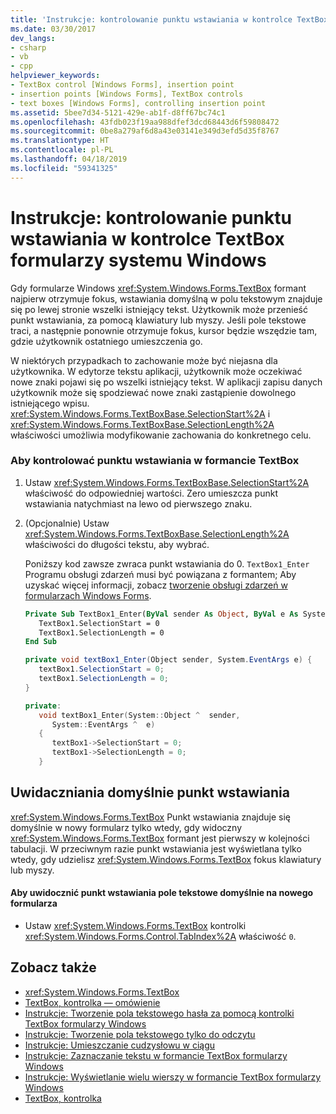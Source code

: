 ```yaml
---
title: 'Instrukcje: kontrolowanie punktu wstawiania w kontrolce TextBox formularzy systemu Windows'
ms.date: 03/30/2017
dev_langs:
- csharp
- vb
- cpp
helpviewer_keywords:
- TextBox control [Windows Forms], insertion point
- insertion points [Windows Forms], TextBox controls
- text boxes [Windows Forms], controlling insertion point
ms.assetid: 5bee7d34-5121-429e-ab1f-d8ff67bc74c1
ms.openlocfilehash: 43fdb023f19aa988dfef3dcd68443d6f59808472
ms.sourcegitcommit: 0be8a279af6d8a43e03141e349d3efd5d35f8767
ms.translationtype: HT
ms.contentlocale: pl-PL
ms.lasthandoff: 04/18/2019
ms.locfileid: "59341325"
---
```

# <a name="how-to-control-the-insertion-point-in-a-windows-forms-textbox-control"></a>Instrukcje: kontrolowanie punktu wstawiania w kontrolce TextBox formularzy systemu Windows
Gdy formularze Windows <xref:System.Windows.Forms.TextBox> formant najpierw otrzymuje fokus, wstawiania domyślną w polu tekstowym znajduje się po lewej stronie wszelki istniejący tekst. Użytkownik może przenieść punkt wstawiania, za pomocą klawiatury lub myszy. Jeśli pole tekstowe traci, a następnie ponownie otrzymuje fokus, kursor będzie wszędzie tam, gdzie użytkownik ostatniego umieszczenia go.  
  
 W niektórych przypadkach to zachowanie może być niejasna dla użytkownika. W edytorze tekstu aplikacji, użytkownik może oczekiwać nowe znaki pojawi się po wszelki istniejący tekst. W aplikacji zapisu danych użytkownik może się spodziewać nowe znaki zastąpienie dowolnego istniejącego wpisu. <xref:System.Windows.Forms.TextBoxBase.SelectionStart%2A> i <xref:System.Windows.Forms.TextBoxBase.SelectionLength%2A> właściwości umożliwia modyfikowanie zachowania do konkretnego celu.  
  
### <a name="to-control-the-insertion-point-in-a-textbox-control"></a>Aby kontrolować punktu wstawiania w formancie TextBox  
  
1. Ustaw <xref:System.Windows.Forms.TextBoxBase.SelectionStart%2A> właściwość do odpowiedniej wartości. Zero umieszcza punkt wstawiania natychmiast na lewo od pierwszego znaku.  
  
2. (Opcjonalnie) Ustaw <xref:System.Windows.Forms.TextBoxBase.SelectionLength%2A> właściwości do długości tekstu, aby wybrać.  
  
     Poniższy kod zawsze zwraca punkt wstawiania do 0. `TextBox1_Enter` Programu obsługi zdarzeń musi być powiązana z formantem; Aby uzyskać więcej informacji, zobacz [tworzenie obsługi zdarzeń w formularzach Windows Forms](../creating-event-handlers-in-windows-forms.md).  
  
    ```vb  
    Private Sub TextBox1_Enter(ByVal sender As Object, ByVal e As System.EventArgs) Handles TextBox1.Enter  
       TextBox1.SelectionStart = 0  
       TextBox1.SelectionLength = 0  
    End Sub  
    ```  
  
    ```csharp  
    private void textBox1_Enter(Object sender, System.EventArgs e) {  
       textBox1.SelectionStart = 0;  
       textBox1.SelectionLength = 0;  
    }  
    ```  
  
    ```cpp  
    private:  
       void textBox1_Enter(System::Object ^  sender,  
          System::EventArgs ^  e)  
       {  
          textBox1->SelectionStart = 0;  
          textBox1->SelectionLength = 0;  
       }  
    ```  
  
## <a name="making-the-insertion-point-visible-by-default"></a>Uwidaczniania domyślnie punkt wstawiania  
 <xref:System.Windows.Forms.TextBox> Punkt wstawiania znajduje się domyślnie w nowy formularz tylko wtedy, gdy widoczny <xref:System.Windows.Forms.TextBox> formant jest pierwszy w kolejności tabulacji. W przeciwnym razie punkt wstawiania jest wyświetlana tylko wtedy, gdy udzielisz <xref:System.Windows.Forms.TextBox> fokus klawiatury lub myszy.  
  
#### <a name="to-make-the-text-box-insertion-point-visible-by-default-on-a-new-form"></a>Aby uwidocznić punkt wstawiania pole tekstowe domyślnie na nowego formularza  
  
-   Ustaw <xref:System.Windows.Forms.TextBox> kontrolki <xref:System.Windows.Forms.Control.TabIndex%2A> właściwość `0`.  
  
## <a name="see-also"></a>Zobacz także

- <xref:System.Windows.Forms.TextBox>
- [TextBox, kontrolka — omówienie](textbox-control-overview-windows-forms.md)
- [Instrukcje: Tworzenie pola tekstowego hasła za pomocą kontrolki TextBox formularzy Windows](how-to-create-a-password-text-box-with-the-windows-forms-textbox-control.md)
- [Instrukcje: Tworzenie pola tekstowego tylko do odczytu](how-to-create-a-read-only-text-box-windows-forms.md)
- [Instrukcje: Umieszczanie cudzysłowu w ciągu](how-to-put-quotation-marks-in-a-string-windows-forms.md)
- [Instrukcje: Zaznaczanie tekstu w formancie TextBox formularzy Windows](how-to-select-text-in-the-windows-forms-textbox-control.md)
- [Instrukcje: Wyświetlanie wielu wierszy w formancie TextBox formularzy Windows](how-to-view-multiple-lines-in-the-windows-forms-textbox-control.md)
- [TextBox, kontrolka](textbox-control-windows-forms.md)
